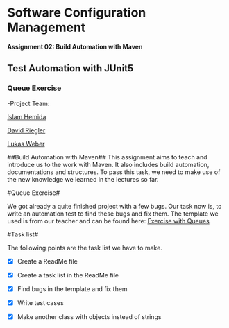 # Software Configuration Management #

**Assignment 02: Build Automation with Maven**

## Test Automation with JUnit5 ##

### Queue Exercise ###

-Project Team:

[Islam Hemida](https://github.com/Islam-Hemida)

[David Riegler](https://github.com/RegalFenster)

[Lukas Weber](https://github.com/iamWebLuk)

##Build Automation with Maven##
This assignment aims to teach and introduce us to the work with Maven. It also includes build automation, documentations and structures. To pass this task, we need to make use of the new knowledge we learned in the lectures so far.

#Queue Exercise#

We got already a quite finished project with a few bugs. Our task now is, to write an automation test to find these bugs and fix them. The template we used is from our teacher and can be found here: [Exercise with Queues](https://github.com/michaelulm/software-configuration-management/tree/master/test-automation/junit5/Queue)

#Task list#

The following points are the task list we have to make.

-[x] Create a ReadMe file

-[x] Create a task list in the ReadMe file

-[x] Find bugs in the template and fix them

-[x] Write test cases

-[x] Make another class with objects instead of strings
